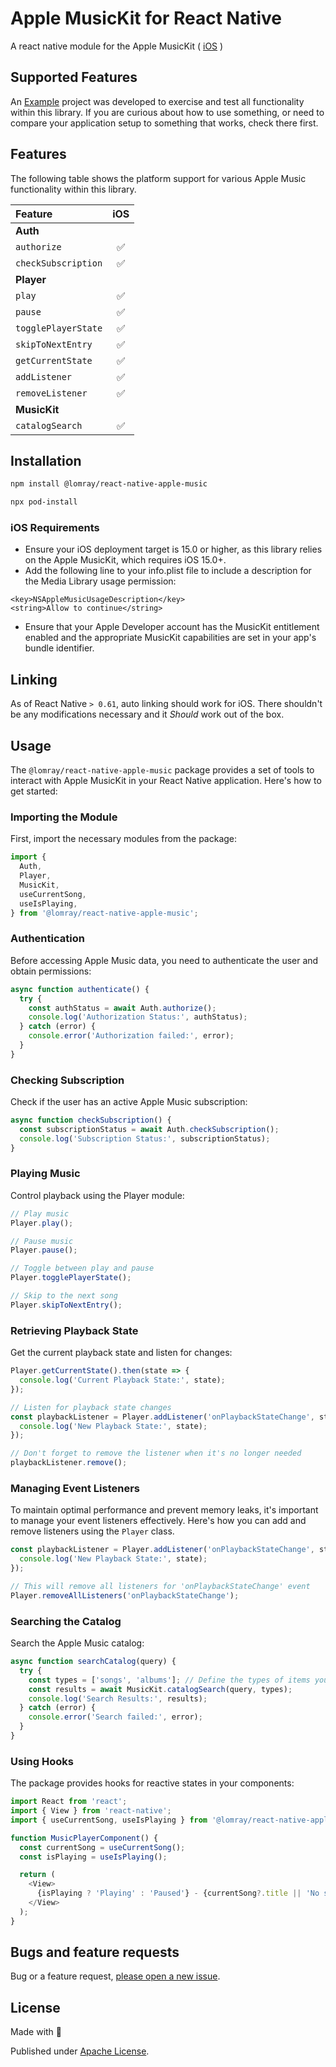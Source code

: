 # Apple MusicKit for React Native

A react native module for the Apple MusicKit ( [iOS](https://developer.apple.com/musickit/) )

## Supported Features

An [Example](./example) project was developed to exercise and test all functionality within this library. If you are curious about how to use something, or need to compare your application setup to something that works, check there first.

## Features

The following table shows the platform support for various Apple Music functionality within this library.

| Feature                      | iOS |
| :--------------------------- | :-: |
| **Auth**           |
| `authorize`                  | ✅  |
| `checkSubscription`          | ✅  |
| **Player**                   |
| `play`                       | ✅  |
| `pause`                      | ✅  |
| `togglePlayerState`          | ✅  |
| `skipToNextEntry`            | ✅  |
| `getCurrentState`            | ✅  |
| `addListener`                | ✅  |
| `removeListener`             | ✅  |
| **MusicKit**                 |
| `catalogSearch`              | ✅  |

## Installation

```sh
npm install @lomray/react-native-apple-music
```
```sh
npx pod-install
```

### iOS Requirements
- Ensure your iOS deployment target is 15.0 or higher, as this library relies on the Apple MusicKit, which requires iOS 15.0+.
- Add the following line to your info.plist file to include a description for the Media Library usage permission:
```
<key>NSAppleMusicUsageDescription</key>
<string>Allow to continue</string>
```
- Ensure that your Apple Developer account has the MusicKit entitlement enabled and the appropriate MusicKit capabilities are set in your app's bundle identifier.

## Linking

As of React Native `> 0.61`, auto linking should work for iOS. There shouldn't be any modifications necessary and it _Should_ work out of the box.

## Usage
The `@lomray/react-native-apple-music` package provides a set of tools to interact with Apple MusicKit in your React Native application. Here's how to get started:
### Importing the Module
First, import the necessary modules from the package:
```javascript
import {
  Auth,
  Player,
  MusicKit,
  useCurrentSong,
  useIsPlaying,
} from '@lomray/react-native-apple-music';
```

### Authentication
Before accessing Apple Music data, you need to authenticate the user and obtain permissions:

```javascript
async function authenticate() {
  try {
    const authStatus = await Auth.authorize();
    console.log('Authorization Status:', authStatus);
  } catch (error) {
    console.error('Authorization failed:', error);
  }
}
```

### Checking Subscription
Check if the user has an active Apple Music subscription:

```javascript
async function checkSubscription() {
  const subscriptionStatus = await Auth.checkSubscription();
  console.log('Subscription Status:', subscriptionStatus);
}
```

### Playing Music
Control playback using the Player module:

```javascript
// Play music
Player.play();

// Pause music
Player.pause();

// Toggle between play and pause
Player.togglePlayerState();

// Skip to the next song
Player.skipToNextEntry();
```

### Retrieving Playback State
Get the current playback state and listen for changes:

```javascript
Player.getCurrentState().then(state => {
  console.log('Current Playback State:', state);
});

// Listen for playback state changes
const playbackListener = Player.addListener('onPlaybackStateChange', state => {
  console.log('New Playback State:', state);
});

// Don't forget to remove the listener when it's no longer needed
playbackListener.remove();
```

### Managing Event Listeners
To maintain optimal performance and prevent memory leaks, it's important to manage your event listeners effectively. Here's how you can add and remove listeners using the `Player` class.
```javascript
const playbackListener = Player.addListener('onPlaybackStateChange', state => {
  console.log('New Playback State:', state);
});
```
```javascript
// This will remove all listeners for 'onPlaybackStateChange' event
Player.removeAllListeners('onPlaybackStateChange');
```


### Searching the Catalog
Search the Apple Music catalog:

```javascript
async function searchCatalog(query) {
  try {
    const types = ['songs', 'albums']; // Define the types of items you're searching for
    const results = await MusicKit.catalogSearch(query, types);
    console.log('Search Results:', results);
  } catch (error) {
    console.error('Search failed:', error);
  }
}
```

### Using Hooks
The package provides hooks for reactive states in your components:

```javascript
import React from 'react';
import { View } from 'react-native';
import { useCurrentSong, useIsPlaying } from '@lomray/react-native-apple-music';

function MusicPlayerComponent() {
  const currentSong = useCurrentSong();
  const isPlaying = useIsPlaying();

  return (
    <View>
      {isPlaying ? 'Playing' : 'Paused'} - {currentSong?.title || 'No song playing'}
    </View>
  );
}
```

## Bugs and feature requests

Bug or a feature request, [please open a new issue](https://github.com/Lomray-Software/react-native-apple-music/issues/new).

## License
Made with 💚

Published under [Apache License](./LICENSE).
